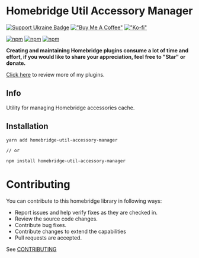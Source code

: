 # Homebridge Util Accessory Manager

[![Support Ukraine Badge](https://bit.ly/support-ukraine-now)](https://github.com/support-ukraine/support-ukraine)
[!["Buy Me A Coffee"](https://img.shields.io/badge/buy%20me%20a%20coffee-donate-ffdd00.svg)](https://www.buymeacoffee.com/uamanager)
[!["Ko-fi"](https://img.shields.io/badge/Ko--fi-donate-ff5f5f.svg)](https://ko-fi.com/uamanager)

[![npm](https://img.shields.io/npm/v/homebridge-util-accessory-manager.svg)](https://www.npmjs.com/package/homebridge-util-accessory-manager)
[![npm](https://img.shields.io/npm/dt/homebridge-util-accessory-manager.svg)](https://www.npmjs.com/package/homebridge-util-accessory-manager)
[![npm](https://img.shields.io/npm/dm/homebridge-util-accessory-manager.svg)](https://www.npmjs.com/package/homebridge-util-accessory-manager)

**Creating and maintaining Homebridge plugins consume a lot of time and effort, if you
would like to share your appreciation, feel free to "Star" or donate.**

[Click here](https://github.com/uamanager) to review more of my plugins.

## Info

Utility for managing Homebridge accessories cache.

## Installation

```
yarn add homebridge-util-accessory-manager

// or

npm install homebridge-util-accessory-manager
```

# Contributing

You can contribute to this homebridge library in following ways:

- Report issues and help verify fixes as they are checked in.
- Review the source code changes.
- Contribute bug fixes.
- Contribute changes to extend the capabilities
- Pull requests are accepted.

See [CONTRIBUTING](https://github.com/uamanager/homebridge-util-accessory-manager/blob/master/CONTRIBUTING.md)
